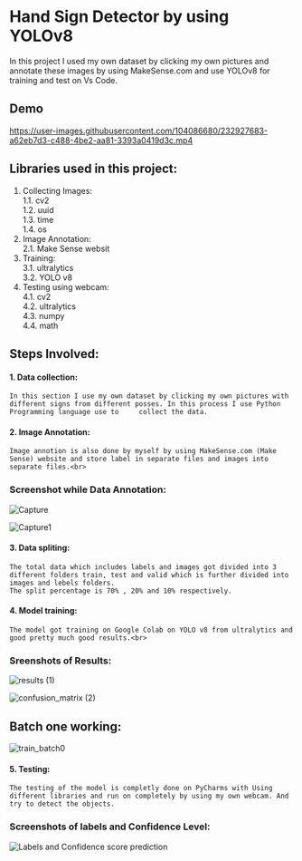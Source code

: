 # Hand Sign Detector by using YOLOv8
In this project I used my own dataset by clicking my own pictures and annotate these images by using MakeSense.com and use YOLOv8 for training and test on Vs Code.

## Demo
https://user-images.githubusercontent.com/104086680/232927683-a62eb7d3-c488-4be2-aa81-3393a0419d3c.mp4



## Libraries used in this project:
1. Collecting Images:<br>
    1.1. cv2<br>
    1.2. uuid<br>
    1.3. time<br>
    1.4. os<br>
2. Image Annotation:<br>
    2.1. Make Sense websit<br>
3. Training:<br>
    3.1. ultralytics<br>
    3.2. YOLO v8<br>
4. Testing using webcam:<br>
    4.1. cv2<br>
    4.2. ultralytics<br>
    4.3. numpy<br>
    4.4. math<br>





## Steps Involved:
#### 1. Data collection:<br>
    In this section I use my own dataset by clicking my own pictures with different signs from different posses. In this process I use Python Programming language use to     collect the data.
#### 2. Image Annotation:<br>
    Image annotion is also done by myself by using MakeSense.com (Make Sense) website and store label in separate files and images into separate files.<br>
    
### Screenshot while Data Annotation:
![Capture](https://user-images.githubusercontent.com/104086680/230760760-fe4b2eff-a3de-45d5-a4dd-aef0539ca951.PNG)

![Capture1](https://user-images.githubusercontent.com/104086680/230760766-bdb40240-3035-45dd-af6e-dce061c66999.PNG)
 
    
#### 3. Data spliting:<br>
    The total data which includes labels and images got divided into 3 different folders train, test and valid which is further divided into images and lebels folders.
    The split percentage is 70% , 20% and 10% respectively.
#### 4. Model training:<br>
    The model got training on Google Colab on YOLO v8 from ultralytics and good pretty much good results.<br>
    
### Sreenshots of Results:

![results (1)](https://user-images.githubusercontent.com/104086680/230760776-67096f8e-f342-40a0-ba18-8e4c940198b8.png)

![confusion_matrix (2)](https://user-images.githubusercontent.com/104086680/230760779-264b4e2a-8a3e-43c1-ac96-32e888fe2794.png)   

## Batch one working:

![train_batch0](https://user-images.githubusercontent.com/104086680/230761268-7ba4b0b7-5017-4f8e-989f-b46e7dbd0901.jpg)

#### 5. Testing:<br>
    The testing of the model is completly done on PyCharms with Using different libraries and run on completely by using my own webcam. And try to detect the objects.
### Screenshots of labels and Confidence Level:
![Labels and Confidence score prediction](https://user-images.githubusercontent.com/104086680/230761258-7394b3c9-25ec-4469-a26f-3e74d482bf0d.jpg)


   
